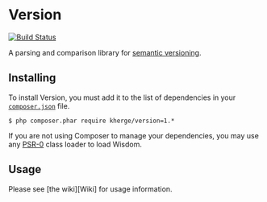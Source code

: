 # Version

[![Build Status](https://secure.travis-ci.org/kherge/Version.png?branch=master)](http://travis-ci.org/kherge/Version)

A parsing and comparison library for [semantic versioning](http://semver.org/).

## Installing

To install Version, you must add it to the list of dependencies in your [`composer.json`][Composer] file.

    $ php composer.phar require kherge/version=1.*

If you are not using Composer to manage your dependencies, you may use any [PSR-0][PSR-0] class loader to load Wisdom.

## Usage

Please see [the wiki][Wiki] for usage information.

[Composer]: http://getcomposer.org/
[PSR-0]: https://github.com/php-fig/fig-standards/blob/master/accepted/PSR-0.md
